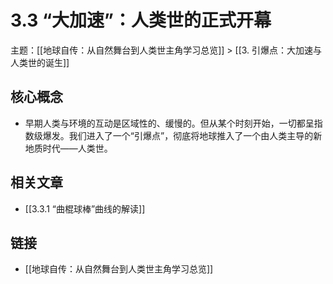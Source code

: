 # 3.3 “大加速”：人类世的正式开幕

主题：[[地球自传：从自然舞台到人类世主角学习总览]] > [[3. 引爆点：大加速与人类世的诞生]]

## 核心概念

- 早期人类与环境的互动是区域性的、缓慢的。但从某个时刻开始，一切都呈指数级爆发。我们进入了一个“引爆点”，彻底将地球推入了一个由人类主导的新地质时代——人类世。

## 相关文章

- [[3.3.1 “曲棍球棒”曲线的解读]]

## 链接

- [[地球自传：从自然舞台到人类世主角学习总览]]
